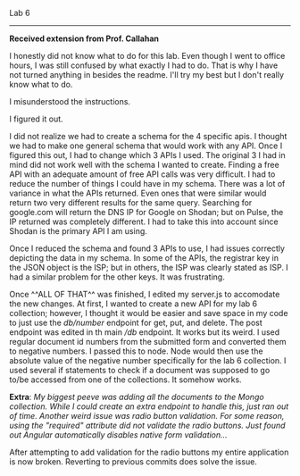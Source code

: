 
Lab 6
________________________________________________

**Received extension from Prof. Callahan**

I honestly did not know what to do for this lab. Even though I went to office hours, I was still confused by what exactly I had to do. That is why I have not turned anything in besides the readme. I'll try my best but I don't really know what to do.

I misunderstood the instructions.

I figured it out.

I did not realize we had to create a schema for the 4 specific apis. I thought we had to make one general schema that would work with any API. Once I figured this out, I had to change which 3 APIs I used. The original 3 I had in mind did not work well with the schema I wanted to create. Finding a free API with an adequate amount of free API calls was very difficult. I had to reduce the number of things I could have in my schema. There was a lot of variance in what the APIs returned. Even ones that were similar would return two very different results for the same query. Searching for google.com will return the DNS IP for Google on Shodan; but on Pulse, the IP returned was completely different. I had to take this into account since Shodan is the primary API I am using.

Once I reduced the schema and found 3 APIs to use, I had issues correctly depicting the data in my schema. In some of the APIs, the registrar key in the JSON object is the ISP; but in others, the ISP was clearly stated as ISP. I had a similar problem for the other keys. It was frustrating.

Once ^^ALL OF THAT^^ was finished, I edited my server.js to accomodate the new changes. At first, I wanted to create a new API for my lab 6 collection; however, I thought it would be easier and save space in my code to just use the *db/number* endpoint for get, put, and delete. The post endpoint was edited in th main */db* endpoint. It works but its weird. I used regular document id numbers from the submitted form and converted them to negative numbers. I passed this to node. Node would then use the absolute value of the negative number specifically for the lab 6 collection. I used several if statements to check if a document was supposed to go to/be accessed from one of the collections. It somehow works.

**Extra**: *My biggest peeve was adding all the documents to the Mongo collection. While I could create an extra endpoint to handle this, just ran out of time. Another weird issue was radio button validation. For some reason, using the "required" attribute did not validate the radio buttons. Just found out Angular automatically disables native form validation...*

After attempting to add validation for the radio buttons my entire application is now broken. Reverting to previous commits does solve the issue.